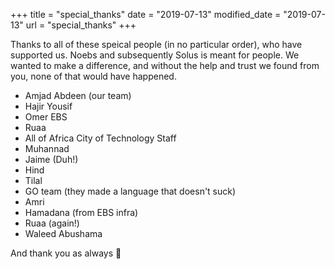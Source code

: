 +++
title = "special_thanks"
date = "2019-07-13"
modified_date = "2019-07-13"
url = "special_thanks"
+++

Thanks to all of these speical people (in no particular order), who have supported us. Noebs and subsequently Solus is meant for people. We wanted to make a difference, and without the help and trust we found from you, none of that would have happened.

- Amjad Abdeen (our team)
- Hajir Yousif
- Omer EBS
- Ruaa
- All of Africa City of Technology Staff
- Muhannad
- Jaime (Duh!)
- Hind
- Tilal
- GO team (they made a language that doesn't suck)
- Amri
- Hamadana (from EBS infra)
- Ruaa (again!)
- Waleed Abushama


And thank you as always 🙏 
